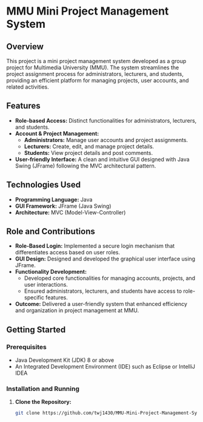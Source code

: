 # MMU Mini Project Management System

## Overview
This project is a mini project management system developed as a group project for Multimedia University (MMU). The system streamlines the project assignment process for administrators, lecturers, and students, providing an efficient platform for managing projects, user accounts, and related activities.

## Features
- **Role-based Access:** Distinct functionalities for administrators, lecturers, and students.
- **Account & Project Management:** 
  - **Administrators:** Manage user accounts and project assignments.
  - **Lecturers:** Create, edit, and manage project details.
  - **Students:** View project details and post comments.
- **User-friendly Interface:** A clean and intuitive GUI designed with Java Swing (JFrame) following the MVC architectural pattern.

## Technologies Used
- **Programming Language:** Java
- **GUI Framework:** JFrame (Java Swing)
- **Architecture:** MVC (Model-View-Controller)

## Role and Contributions
- **Role-Based Login:** Implemented a secure login mechanism that differentiates access based on user roles.
- **GUI Design:** Designed and developed the graphical user interface using JFrame.
- **Functionality Development:** 
  - Developed core functionalities for managing accounts, projects, and user interactions.
  - Ensured administrators, lecturers, and students have access to role-specific features.
- **Outcome:** Delivered a user-friendly system that enhanced efficiency and organization in project management at MMU.

## Getting Started

### Prerequisites
- Java Development Kit (JDK) 8 or above
- An Integrated Development Environment (IDE) such as Eclipse or IntelliJ IDEA

### Installation and Running
1. **Clone the Repository:**
   ```bash
   git clone https://github.com/twj1430/MMU-Mini-Project-Management-System.git
